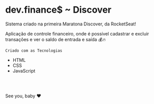 # dev.finance$ ~ Discover

Sistema criado na primeira Maratona Discover, da RocketSeat!

Aplicação de controle financeiro, onde é possível cadastrar e excluir transações e ver o saldo de entrada e saída 💰🔥

    Criado com as Tecnologias

-  HTML
-  CSS
-  JavaScript

<br>
<br>

See you, baby ❤️
